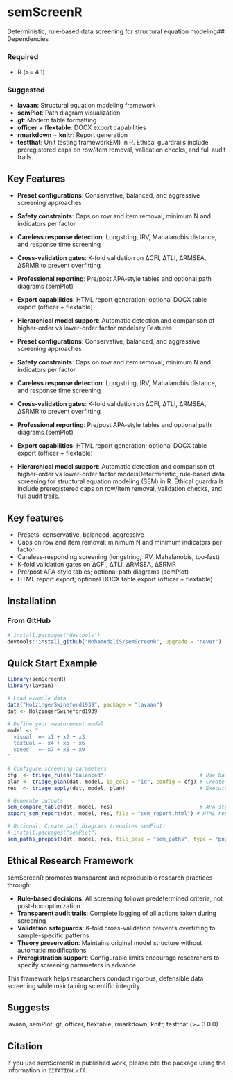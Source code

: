 # semScreenR

Deterministic, rule‑based data screening for structural equation modeling## Dependencies

### Required
- R (>= 4.1)

### Suggested  
- **lavaan**: Structural equation modeling framework
- **semPlot**: Path diagram visualization  
- **gt**: Modern table formatting
- **officer** + **flextable**: DOCX export capabilities
- **rmarkdown** + **knitr**: Report generation
- **testthat**: Unit testing frameworkEM) in
R. Ethical guardrails include preregistered caps on row/item removal,
validation checks, and full audit trails.

## Key Features

- **Preset configurations**: Conservative, balanced, and aggressive screening approaches
- **Safety constraints**: Caps on row and item removal; minimum N and indicators per factor  
- **Careless response detection**: Longstring, IRV, Mahalanobis distance, and response time screening
- **Cross-validation gates**: K‑fold validation on ΔCFI, ΔTLI, ΔRMSEA, ΔSRMR to prevent overfitting
- **Professional reporting**: Pre/post APA‑style tables and optional path diagrams (semPlot)
- **Export capabilities**: HTML report generation; optional DOCX table export (officer + flextable)
- **Hierarchical model support**: Automatic detection and comparison of higher-order vs lower-order factor modelsey Features

- **Preset configurations**: Conservative, balanced, and aggressive screening approaches
- **Safety constraints**: Caps on row and item removal; minimum N and indicators per factor  
- **Careless response detection**: Longstring, IRV, Mahalanobis distance, and response time screening
- **Cross-validation gates**: K‑fold validation on ΔCFI, ΔTLI, ΔRMSEA, ΔSRMR to prevent overfitting
- **Professional reporting**: Pre/post APA‑style tables and optional path diagrams (semPlot)
- **Export capabilities**: HTML report generation; optional DOCX table export (officer + flextable)
- **Hierarchical model support**: Automatic detection and comparison of higher-order vs lower-order factor modelsDeterministic, rule‑based data screening for structural equation modeling (SEM) in
R. Ethical guardrails include preregistered caps on row/item removal,
validation checks, and full audit trails.

## Key features

- Presets: conservative, balanced, aggressive
- Caps on row and item removal; minimum N and minimum indicators per factor
- Careless‑responding screening (longstring, IRV, Mahalanobis, too‑fast)
- K‑fold validation gates on ΔCFI, ΔTLI, ΔRMSEA, ΔSRMR
- Pre/post APA‑style tables; optional path diagrams (semPlot)
- HTML report export; optional DOCX table export (officer + flextable)

## Installation

### From GitHub

```r
# install.packages("devtools")
devtools::install_github("MohamedaliS/semScreenR", upgrade = "never")
```

## Quick Start Example

```r
library(semScreenR)
library(lavaan)

# Load example data
data("HolzingerSwineford1939", package = "lavaan")
dat <- HolzingerSwineford1939

# Define your measurement model
model <- "
  visual  =~ x1 + x2 + x3
  textual =~ x4 + x5 + x6
  speed   =~ x7 + x8 + x9
"

# Configure screening parameters
cfg  <- triage_rules("balanced")                              # Use balanced preset
plan <- triage_plan(dat, model, id_cols = "id", config = cfg) # Create screening plan
res  <- triage_apply(dat, model, plan)                        # Execute screening

# Generate outputs
sem_compare_table(dat, model, res)                            # APA‑style fit table
export_sem_report(dat, model, res, file = "sem_report.html") # HTML report

# Optional: Create path diagrams (requires semPlot)
# install.packages("semPlot")
sem_paths_prepost(dat, model, res, file_base = "sem_paths", type = "png")
```

## Ethical Research Framework

semScreenR promotes transparent and reproducible research practices through:

- **Rule-based decisions**: All screening follows predetermined criteria, not post-hoc optimization
- **Transparent audit trails**: Complete logging of all actions taken during screening
- **Validation safeguards**: K-fold cross-validation prevents overfitting to sample-specific patterns
- **Theory preservation**: Maintains original model structure without automatic modifications
- **Preregistration support**: Configurable limits encourage researchers to specify screening parameters in advance

This framework helps researchers conduct rigorous, defensible data screening while maintaining scientific integrity.

## Suggests

lavaan, semPlot, gt, officer, flextable, rmarkdown, knitr, testthat (>= 3.0.0)

## Citation

If you use semScreenR in published work, please cite the package using the
information in `CITATION.cff`.

